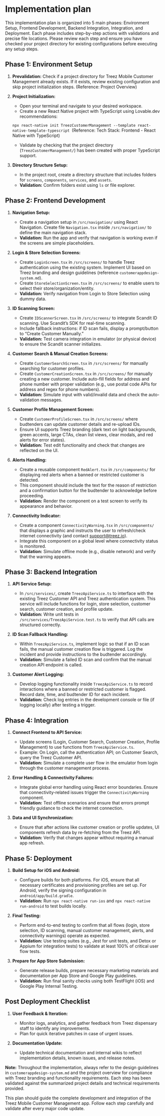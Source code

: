 # Implementation plan

This implementation plan is organized into 5 main phases: Environment Setup, Frontend Development, Backend Integration, Integration, and Deployment. Each phase includes step-by-step actions with validations and precise file locations. Please review each step and ensure you have checked your project directory for existing configurations before executing any setup steps.

## Phase 1: Environment Setup

1.  **Prevalidation:** Check if a project directory for Treez Mobile Customer Management already exists. If it exists, review existing configuration and skip project initialization steps. (Reference: Project Overview)

2.  **Project Initialization:**

    *   Open your terminal and navigate to your desired workspace.
    *   Create a new React Native project with TypeScript using Lovable.dev recommendations:

    `npx react-native init TreezCustomerManagement --template react-native-template-typescript `(Reference: Tech Stack: Frontend - React Native with TypeScript)

    *   Validate by checking that the project directory (`TreezCustomerManagement/`) has been created with proper TypeScript support.

3.  **Directory Structure Setup:**

    *   In the project root, create a directory structure that includes folders for `screens`, `components`, `services`, and `assets`.
    *   **Validation:** Confirm folders exist using `ls` or file explorer.

## Phase 2: Frontend Development

1.  **Navigation Setup:**

    *   Create a navigation setup in `/src/navigation/` using React Navigation. Create file `Navigation.tsx` inside `/src/navigation/` to define the main navigation stack.
    *   **Validation:** Run the app and verify that navigation is working even if the screens are simple placeholders.

2.  **Login & Store Selection Screens:**

    *   Create `LoginScreen.tsx` in `/src/screens/` to handle Treez authentication using the existing system. Implement UI based on Treez branding and design guidelines (reference `customerappdesign-system.md`).
    *   Create `StoreSelectionScreen.tsx` in `/src/screens/` to enable users to select their store/organization/entity.
    *   **Validation:** Verify navigation from Login to Store Selection using dummy data.

3.  **ID Scanning Screen:**

    *   Create `IDScannerScreen.tsx` in `/src/screens/` to integrate Scandit ID scanning. Use Scandit’s SDK for real-time scanning.
    *   Include fallback instructions: if ID scan fails, display a prompt/button to “Create Customer Manually.”
    *   **Validation:** Test camera integration in emulator (or physical device) to ensure the Scandit scanner initializes.

4.  **Customer Search & Manual Creation Screens:**

    *   Create `CustomerSearchScreen.tsx` in `/src/screens/` for manually searching for customer profiles.
    *   Create `CustomerCreationScreen.tsx` in `/src/screens/` for manually creating a new customer. Include auto-fill fields for address and phone number with proper validation (e.g., use postal code APIs for address and regex for phone numbers).
    *   **Validation:** Simulate input with valid/invalid data and check the auto-validation messages.

5.  **Customer Profile Management Screen:**

    *   Create `CustomerProfileScreen.tsx` in `/src/screens/` where budtenders can update customer details and re-upload IDs.
    *   Ensure UI supports Treez branding (dark text on light backgrounds, green accents, large CTAs, clean list views, clear modals, and red alerts for error states).
    *   **Validation:** Test edit functionality and check that changes are reflected on the UI.

6.  **Alerts Handling:**

    *   Create a reusable component `RedAlert.tsx` in `/src/components/` for displaying red alerts when a banned or restricted customer is detected.
    *   This component should include the text for the reason of restriction and a confirmation button for the budtender to acknowledge before proceeding.
    *   **Validation:** Render the component on a test screen to verify its appearance and behavior.

7.  **Connectivity Indicator:**

    *   Create a component `ConnectivityWarning.tsx` in `/src/components/` that displays a graphic and instructs the user to refresh/check internet connectivity (and contact <support@treez.io>).
    *   Integrate this component on a global level where connectivity status is monitored.
    *   **Validation:** Simulate offline mode (e.g., disable network) and verify that the warning appears.

## Phase 3: Backend Integration

1.  **API Service Setup:**

    *   In `/src/services/`, create `TreezApiService.ts` to interface with the existing Treez Customer API and Treez authentication system. This service will include functions for login, store selection, customer search, customer creation, and profile update.
    *   **Validation:** Write unit tests in `/src/services/TreezApiService.test.ts` to verify that API calls are structured correctly.

2.  **ID Scan Fallback Handling:**

    *   Within `TreezApiService.ts`, implement logic so that if an ID scan fails, the manual customer creation flow is triggered. Log the incident and provide instructions to the budtender accordingly.
    *   **Validation:** Simulate a failed ID scan and confirm that the manual creation API endpoint is called.

3.  **Customer Alert Logging:**

    *   Develop logging functionality inside `TreezApiService.ts` to record interactions where a banned or restricted customer is flagged. Record date, time, and budtender ID for each incident.
    *   **Validation:** Check log entries in the development console or file (if logging locally) after testing a trigger.

## Phase 4: Integration

1.  **Connect Frontend to API Service:**

    *   Update screens (Login, Customer Search, Customer Creation, Profile Management) to use functions from `TreezApiService.ts`.
    *   Example: On Login, call the authentication API; on Customer Search, query the Treez Customer API.
    *   **Validation:** Simulate a complete user flow in the emulator from login through the customer management process.

2.  **Error Handling & Connectivity Failures:**

    *   Integrate global error handling using React error boundaries. Ensure that connectivity-related issues trigger the `ConnectivityWarning` component.
    *   **Validation:** Test offline scenarios and ensure that errors prompt friendly guidance to check the internet connection.

3.  **Data and UI Synchronization:**

    *   Ensure that after actions like customer creation or profile updates, UI components refresh data by re-fetching from the Treez API.
    *   **Validation:** Verify that changes appear without requiring a manual app refresh.

## Phase 5: Deployment

1.  **Build Setup for iOS and Android:**

    *   Configure builds for both platforms. For iOS, ensure that all necessary certificates and provisioning profiles are set up. For Android, verify the signing configuration in `android/app/build.gradle`.
    *   **Validation:** Run `npx react-native run-ios` and `npx react-native run-android` to test builds locally.

2.  **Final Testing:**

    *   Perform end-to-end testing to confirm that all flows (login, store selection, ID scanning, manual customer management, alerts, and connectivity warnings) operate as expected.
    *   **Validation:** Use testing suites (e.g., Jest for unit tests, and Detox or Appium for integration tests) to validate at least 100% of critical user flow tests.

3.  **Prepare for App Store Submission:**

    *   Generate release builds, prepare necessary marketing materials and documentation per App Store and Google Play guidelines.
    *   **Validation:** Run final sanity checks using both TestFlight (iOS) and Google Play Internal Testing.

## Post Deployment Checklist

1.  **User Feedback & Iteration:**

    *   Monitor logs, analytics, and gather feedback from Treez dispensary staff to identify any improvements.
    *   Plan for quick iterative patches in case of urgent issues.

2.  **Documentation Update:**

    *   Update technical documentation and internal wikis to reflect implementation details, known issues, and release notes.

**Note:** Throughout the implementation, always refer to the design guidelines in `customerappdesign-system.md` and the project overview for compliance with Treez branding and functionality requirements. Each step has been validated against the summarized project details and technical requirements provided.

This plan should guide the complete development and integration of the Treez Mobile Customer Management app. Follow each step carefully and validate after every major code update.
